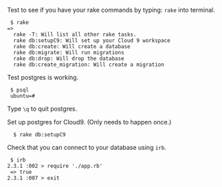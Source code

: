 Test to see if you have your rake commands by typing: `rake` into terminal.

```
 $ rake
=> 
  rake -T: Will list all other rake tasks.
  rake db:setupC9: Will set up your Cloud 9 workspace
  rake db:create: Will create a database
  rake db:migrate: Will run migrations
  rake db:drop: Will drop the database
  rake db:create_migration: Will create a migration
```

Test postgres is working.

```
 $ psql
 ubuntu=#

```

Type `\q` to quit postgres.


Set up postgres for Cloud9. (Only needs to happen once.)

```
  $ rake db:setupC9
```


Check that you can connect to your database using `irb`.

```
 $ irb
2.3.1 :002 > require './app.rb'
 => true 
2.3.1 :007 > exit
```